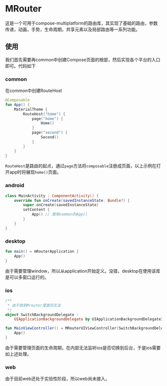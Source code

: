 # MRouter
这是一个可用于compose-multiplatform的路由库，其实现了基础的路由，参数传递，动画，手势，生命周期，共享元素以及局部路由等一系列功能。

## 使用
我们首先需要再common中创建Compose页面的根部，然后实现各个平台的入口即可。代码如下
### common
在common中创建RouteHost
```kotlin
@Composable
fun App() {
    MaterialTheme {
        RouteHost("home") {
            page("home") {
                Home()
            }
            page("second") {
                Second()
            }
        }
    }
}
```
`RouteHost`是路由的起点，通过`page`方法将`composable`注册成页面，以上示例在打开app时将展现`home()`页面。
### android
```kotlin
class MainActivity : ComponentActivity() {
    override fun onCreate(savedInstanceState: Bundle?) {
        super.onCreate(savedInstanceState)
        setContent {
            App() // 使用common的App()
        }
    }
}
```
### desktop
```kotlin
fun main() = mRouterApplication {
    App()
}
```
由于需要管理window，所以从application开始定义。没错，desktop在使用该库是可以多窗口运行的。
### ios
```kotlin
/**
 * 由于放到Mrouter里面将无法
 */
object SwitchBackgroundDelegate :
    UIApplicationBackgroundDelegate by UIApplicationBackgroundDelegateImpl

fun MainViewController() = MRouterUIViewController(SwitchBackgroundDelegate) {
    App()
}
```
由于需要管理页面的生命周期，在内部无法监听ios是否切换到后台，于是ios需要如上述处理。
### web
由于目前web还处于实验性阶段，所以web尚未接入。
